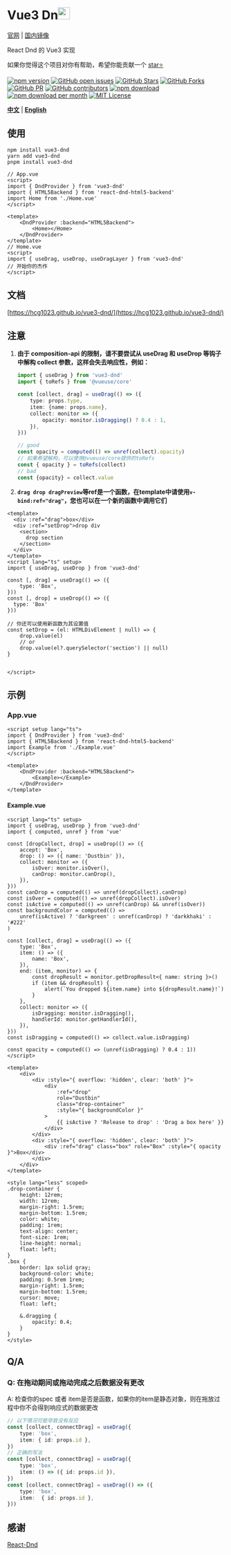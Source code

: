 # Vue3 Dn<img src="http://image.haochenguang.cn/pictures/vue3-dnd.svg" width="28">

[官网](https://hcg1023.github.io/vue3-dnd/) | 
[国内镜像](https://haochenguang.gitee.io/vue3-dnd/)

React Dnd 的 Vue3 实现

如果你觉得这个项目对你有帮助，希望你能贡献一个 [star⭐](https://github.com/hcg1023/vue3-dnd)

[![npm version](https://img.shields.io/npm/v/vue3-dnd.svg?style=flat-square)](https://www.npmjs.com/package/vue3-dnd)
[![GitHub open issues](https://img.shields.io/github/issues/hcg1023/vue3-dnd.svg)](https://github.com/hcg1023/vue3-dnd/issues?q=is%3Aopen+is%3Aissue)
[![GitHub Stars](https://img.shields.io/github/stars/hcg1023/vue3-dnd.svg)](https://github.com/hcg1023/vue3-dnd/stargazers)
[![GitHub Forks](https://img.shields.io/github/forks/hcg1023/vue3-dnd)](https://github.com/hcg1023/vue3-dnd/network/members)
[![GitHub PR](https://img.shields.io/github/issues-pr/hcg1023/vue3-dnd)](https://github.com/hcg1023/vue3-dnd/pulls)
[![GitHub contributors](https://img.shields.io/github/contributors/hcg1023/vue3-dnd?color=2b9348)](https://github.com/hcg1023/vue3-dnd/graphs/contributors)
[![npm download](https://img.shields.io/npm/dt/vue3-dnd.svg?maxAge=30)](https://www.npmjs.com/package/vue3-dnd)
[![npm download per month](https://img.shields.io/npm/dm/vue3-dnd.svg?style=flat-square)](https://www.npmjs.com/package/vue3-dnd)
[![MIT License](https://img.shields.io/github/license/hcg1023/vue3-dnd.svg)](https://github.com/hcg1023/vue3-dnd/blob/main/LICENSE)


**[中文](README_ZH.md)** | **[English](README.md)**

## 使用
```
npm install vue3-dnd
yarn add vue3-dnd
pnpm install vue3-dnd
```
```vue
// App.vue
<script>
import { DndProvider } from 'vue3-dnd'
import { HTML5Backend } from 'react-dnd-html5-backend'
import Home from './Home.vue'
</script>

<template>
    <DndProvider :backend="HTML5Backend">
        <Home></Home>
    </DndProvider>
</template>
// Home.vue
<script>
import { useDrag, useDrop, useDragLayer } from 'vue3-dnd'
// 开始你的杰作
</script>
```

## 文档
[https://hcg1023.github.io/vue3-dnd/](https://hcg1023.github.io/vue3-dnd/)

## 注意
1. **由于 composition-api 的限制，请不要尝试从 useDrag 和 useDrop 等钩子中解构 collect 参数，这样会失去响应性，例如：**

    ```ts
    import { useDrag } from 'vue3-dnd'
    import { toRefs } from '@vueuse/core'
    
    const [collect, drag] = useDrag(() => ({
        type: props.type,
        item: {name: props.name},
        collect: monitor => ({
            opacity: monitor.isDragging() ? 0.4 : 1,
        }),
    }))
    
    // good
    const opacity = computed(() => unref(collect).opacity)
    // 如果希望解构，可以使用@vueuse/core提供的toRefs
    const { opacity } = toRefs(collect)
    // bad
    const {opacity} = collect.value
    ```

2. **`drag drop dragPreview`等ref是一个函数，在template中请使用`v-bind:ref="drag"`，您也可以在一个新的函数中调用它们**
```vue
<template>
  <div :ref="drag">box</div>
  <div :ref="setDrop">drop div
    <section>
      drop section
    </section>
  </div>
</template>
<script lang="ts" setup>
import { useDrag, useDrop } from 'vue3-dnd'

const [, drag] = useDrag(() => ({
	type: 'Box',
}))
const [, drop] = useDrop(() => ({
  type: 'Box'
}))

// 你还可以使用新函数为其设置值
const setDrop = (el: HTMLDivElement | null) => {
	drop.value(el)
    // or
	drop.value(el?.querySelector('section') || null)
}


</script>
```

## 示例
### App.vue
```vue
<script setup lang="ts">
import { DndProvider } from 'vue3-dnd'
import { HTML5Backend } from 'react-dnd-html5-backend'
import Example from './Example.vue'
</script>

<template>
    <DndProvider :backend="HTML5Backend">
        <Example></Example>
    </DndProvider>
</template>

```
#### Example.vue
```vue
<script lang="ts" setup>
import { useDrag, useDrop } from 'vue3-dnd'
import { computed, unref } from 'vue'

const [dropCollect, drop] = useDrop(() => ({
	accept: 'Box',
	drop: () => ({ name: 'Dustbin' }),
	collect: monitor => ({
		isOver: monitor.isOver(),
		canDrop: monitor.canDrop(),
	}),
}))
const canDrop = computed(() => unref(dropCollect).canDrop)
const isOver = computed(() => unref(dropCollect).isOver)
const isActive = computed(() => unref(canDrop) && unref(isOver))
const backgroundColor = computed(() =>
	unref(isActive) ? 'darkgreen' : unref(canDrop) ? 'darkkhaki' : '#222'
)

const [collect, drag] = useDrag(() => ({
	type: 'Box',
	item: () => ({
		name: 'Box',
	}),
	end: (item, monitor) => {
		const dropResult = monitor.getDropResult<{ name: string }>()
		if (item && dropResult) {
			alert(`You dropped ${item.name} into ${dropResult.name}!`)
		}
	},
	collect: monitor => ({
		isDragging: monitor.isDragging(),
		handlerId: monitor.getHandlerId(),
	}),
}))
const isDragging = computed(() => collect.value.isDragging)

const opacity = computed(() => (unref(isDragging) ? 0.4 : 1))
</script>

<template>
    <div>
        <div :style="{ overflow: 'hidden', clear: 'both' }">
            <div
                :ref="drop"
                role="Dustbin"
                class="drop-container"
                :style="{ backgroundColor }"
            >
                {{ isActive ? 'Release to drop' : 'Drag a box here' }}
            </div>
        </div>
        <div :style="{ overflow: 'hidden', clear: 'both' }">
            <div :ref="drag" class="box" role="Box" :style="{ opacity }">Box</div>
        </div>
    </div>
</template>

<style lang="less" scoped>
.drop-container {
    height: 12rem;
    width: 12rem;
    margin-right: 1.5rem;
    margin-bottom: 1.5rem;
    color: white;
    padding: 1rem;
    text-align: center;
    font-size: 1rem;
    line-height: normal;
    float: left;
}
.box {
    border: 1px solid gray;
    background-color: white;
    padding: 0.5rem 1rem;
    margin-right: 1.5rem;
    margin-bottom: 1.5rem;
    cursor: move;
    float: left;

    &.dragging {
        opacity: 0.4;
    }
}
</style>
```

## Q/A
### Q: 在拖动期间或拖动完成之后数据没有更改

A: 检查你的spec 或者 item是否是函数，如果你的item是静态对象，则在拖放过程中你不会得到响应式的数据更改

```ts
// 以下情况可能导致没有反应
const [collect, connectDrag] = useDrag({
	type: 'box',
	item: { id: props.id },
})
// 正确的写法
const [collect, connectDrag] = useDrag({
	type: 'box',
	item: () => ({ id: props.id }),
})
const [collect, connectDrag] = useDrag(() => ({
	type: 'box',
	item:  { id: props.id },
}))
```


## 感谢

[React-Dnd](https://github.com/react-dnd/react-dnd)
